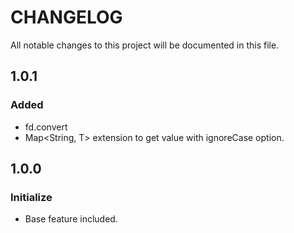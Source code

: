 # CHANGELOG
All notable changes to this project will be documented in this file.

## 1.0.1
### Added
* fd.convert
* Map<String, T> extension to get value with ignoreCase option.

## 1.0.0
### Initialize
* Base feature included.
